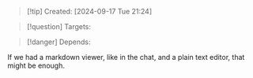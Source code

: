 
>[!tip] Created: [2024-09-17 Tue 21:24]

>[!question] Targets: 

>[!danger] Depends: 

If we had a markdown viewer, like in the chat, and a plain text editor, that might be enough.

